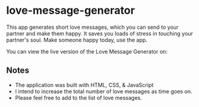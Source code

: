# love-message-generator
This app generates short love messages, which you can send to your partner and make them happy.
It saves you loads of stress in touching your partner's soul.
Make someone happy today, use the app.

You can view the live version of the Love Message Generator on:

## Notes
* The application was built with HTML, CSS, & JavaScript
* I intend to increase the total number of love messages as time goes on.
* Please feel free to add to the list of love messages.

